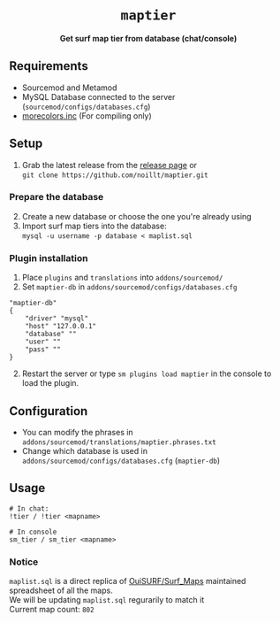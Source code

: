 <div align="center">
  <h1><code>maptier</code></h1>
  <p>
    <strong>Get surf map tier from database (chat/console)</strong>
  </p>
</div>


## Requirements ##
- Sourcemod and Metamod
- MySQL Database connected to the server (`sourcemod/configs/databases.cfg`)
- [morecolors.inc](https://github.com/noillt/SourceMod-IncludeLibrary/raw/master/include/multicolors/morecolors.inc) (For compiling only)

## Setup

1. Grab the latest release from the [release page](https://github.com/noillt/maptier/releases) or  
`git clone https://github.com/noillt/maptier.git`

### Prepare the database
2. Create a new database or choose the one you're already using
3. Import surf map tiers into the database:  
`mysql -u username -p database < maplist.sql`

### Plugin installation ##
1. Place `plugins` and `translations` into `addons/sourcemod/`
2. Set `maptier-db` in `addons/sourcemod/configs/databases.cfg`  
```
"maptier-db"
{
    "driver" "mysql"
    "host" "127.0.0.1"
    "database" ""
    "user" ""
    "pass" ""
}
```
2. Restart the server or type `sm plugins load maptier` in the console to load the plugin.

## Configuration ##
- You can modify the phrases in `addons/sourcemod/translations/maptier.phrases.txt`
- Change which database is used in `addons/sourcemod/configs/databases.cfg` (`maptier-db`)

## Usage ##
```
# In chat:
!tier / !tier <mapname>

# In console
sm_tier / sm_tier <mapname>
```

### Notice
`maplist.sql` is a direct replica of [OuiSURF/Surf_Maps](https://github.com/OuiSURF/Surf_Maps) maintained spreadsheet of all the maps.  
We will be updating `maplist.sql` regurarily to match it  
Current map count: `802`